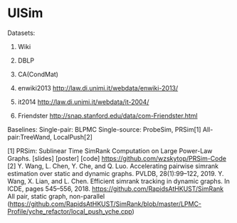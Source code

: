 # UISim

Datasets:
1. Wiki
2. DBLP
3. CA(CondMat)

4. enwiki2013 http://law.di.unimi.it/webdata/enwiki-2013/
5. it2014 http://law.di.unimi.it/webdata/it-2004/
6. Friendster http://snap.stanford.edu/data/com-Friendster.html



Baselines:
Single-pair: BLPMC
Single-source: ProbeSim, PRSim[1]
All-pair:TreeWand, LocalPush[2]

[1] PRSim: Sublinear Time SimRank Computation on Large Power-Law Graphs. [slides] [poster] [code] https://github.com/wzskytop/PRSim-Code
[2] Y. Wang, L. Chen, Y. Che, and Q. Luo. Accelerating pairwise simrank estimation over static and dynamic graphs. PVLDB, 28(1):99–122, 2019. 
Y. Wang, X. Lian, and L. Chen. Efficient simrank tracking in dynamic graphs. In ICDE, pages 545–556, 2018.
https://github.com/RapidsAtHKUST/SimRank
All pair, static graph, non-parallel (https://github.com/RapidsAtHKUST/SimRank/blob/master/LPMC-Profile/yche_refactor/local_push_yche.cpp)

